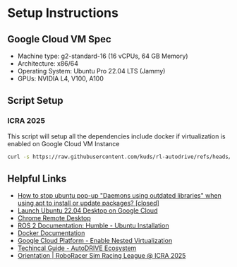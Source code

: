 # Setup Instructions

## Google Cloud VM Spec
- Machine type: g2-standard-16 (16 vCPUs, 64 GB Memory)
- Architecture: x86/64
- Operating System: Ubuntu Pro 22.04 LTS (Jammy)
- GPUs: NVIDIA L4, V100, A100

## Script Setup

### ICRA 2025
This script will setup all the dependencies include docker if virtualization is enabled on Google Cloud VM Instance
```bash
curl -s https://raw.githubusercontent.com/kuds/rl-autodrive/refs/heads/main/vm_setup.sh | sudo bash
```

## Helpful Links
- [How to stop ubuntu pop-up "Daemons using outdated libraries" when using apt to install or update packages? [closed]](https://stackoverflow.com/questions/73397110/how-to-stop-ubuntu-pop-up-daemons-using-outdated-libraries-when-using-apt-to-i)
- [Launch Ubuntu 22.04 Desktop on Google Cloud](https://ubuntu.com/blog/launch-ubuntu-22-04-desktop-on-google-cloud)
- [Chrome Remote Desktop](https://remotedesktop.google.com/unsupported-browser?target=%2F)
- [ROS 2 Documentation: Humble - Ubuntu Installation](https://docs.ros.org/en/humble/Installation/Ubuntu-Install-Debs.html)
- [Docker Documentation](https://docs.docker.com)
- [Google Cloud Platform - Enable Nested Virtualization](https://cloud.google.com/compute/docs/instances/nested-virtualization/enabling)
- [Techincal Guide - AutoDRIVE Ecosystem](https://autodrive-ecosystem.github.io/competitions/roboracer-sim-racing-guide/)
- [Orientation | RoboRacer Sim Racing League @ ICRA 2025](https://www.youtube.com/watch?v=Mit9c8B-06o)
